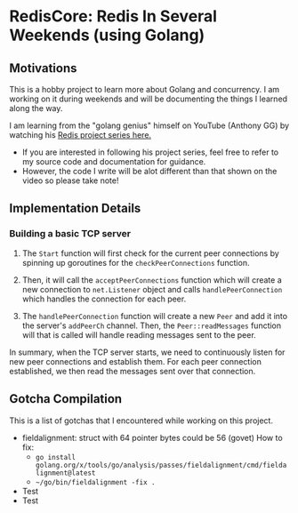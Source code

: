 # RedisCore: Redis In Several Weekends (using Golang)

## Motivations

This is a hobby project to learn more about Golang and concurrency. I am working on it during weekends and will be documenting the things I learned along the way.

I am learning from the "golang genius" himself on YouTube (Anthony GG) by watching his [Redis project series here.](https://www.youtube.com/watch?v=LMrxfWB6sbQ)

- If you are interested in following his project series, feel free to refer to my source code and documentation for guidance.
- However, the code I write will be alot different than that shown on the video so please take note!

## Implementation Details

### Building a basic TCP server

1. The `Start` function will first check for the current peer connections by spinning up goroutines for the `checkPeerConnections` function.

2. Then, it will call the `acceptPeerConnections` function which will create a new connection to `net.Listener` object and calls `handlePeerConnection` which handles the connection for each peer.

3. The `handlePeerConnection` function will create a new `Peer` and add it into the server's `addPeerCh` channel. Then, the `Peer::readMessages` function will that is called will handle reading messages sent to the peer.

In summary, when the TCP server starts, we need to continuously listen for new peer connections and establish them. For each peer connection established, we then read the messages sent over that connection.

## Gotcha Compilation

This is a list of gotchas that I encountered while working on this project.

- fieldalignment: struct with 64 pointer bytes could be 56 (govet)
  How to fix:
  - `go install golang.org/x/tools/go/analysis/passes/fieldalignment/cmd/fieldalignment@latest`
  - `~/go/bin/fieldalignment -fix .`
- Test
- Test
